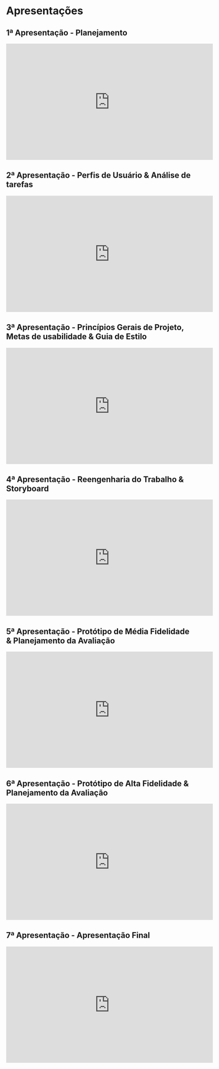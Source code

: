 # Apresentações

## 1ª Apresentação - Planejamento

<iframe width="560" height="315" src="https://www.youtube.com/embed/2Ossub1ceJs" frameborder="0" allow="accelerometer; autoplay; clipboard-write; encrypted-media; gyroscope; picture-in-picture" allowfullscreen></iframe>

## 2ª Apresentação - Perfis de Usuário & Análise de tarefas

<iframe width="560" height="315" src="https://www.youtube.com/embed/26aaL7OcQyo" frameborder="0" allow="accelerometer; autoplay; clipboard-write; encrypted-media; gyroscope; picture-in-picture" allowfullscreen></iframe>

## 3ª Apresentação - Princípios Gerais de Projeto, Metas de usabilidade & Guia de Estilo

<iframe width="560" height="315" src="https://www.youtube.com/embed/qReKwX98cPc" frameborder="0" allow="accelerometer; autoplay; clipboard-write; encrypted-media; gyroscope; picture-in-picture" allowfullscreen></iframe>

## 4ª Apresentação - Reengenharia do Trabalho & Storyboard

<iframe width="560" height="315" src="https://www.youtube.com/embed/wlimfggPF-w" frameborder="0" allow="accelerometer; autoplay; clipboard-write; encrypted-media; gyroscope; picture-in-picture" allowfullscreen></iframe>

## 5ª Apresentação - Protótipo de Média Fidelidade & Planejamento da Avaliação

<iframe width="560" height="315" src="https://www.youtube.com/embed/7u-7y7awAOI" frameborder="0" allow="accelerometer; autoplay; clipboard-write; encrypted-media; gyroscope; picture-in-picture" allowfullscreen></iframe>

## 6ª Apresentação - Protótipo de Alta Fidelidade & Planejamento da Avaliação

<iframe width="560" height="315" src="https://www.youtube.com/embed/L28FH9BBdHo" frameborder="0" allow="accelerometer; autoplay; clipboard-write; encrypted-media; gyroscope; picture-in-picture" allowfullscreen></iframe>

## 7ª Apresentação - Apresentação Final

<iframe width="560" height="315" src="https://www.youtube.com/embed/Ngj8VrMBxVA" frameborder="0" allow="accelerometer; autoplay; clipboard-write; encrypted-media; gyroscope; picture-in-picture" allowfullscreen></iframe>
